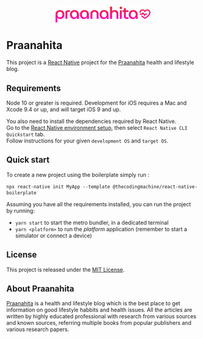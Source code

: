 <a href="https://praanahita.com">
  <div align="center">
      <img src="src/Assets/Images/Praanahita-logo.png" alt="Logo" width="50%">
  </div>
</a>

# Praanahita

This project is a [React Native](https://facebook.github.io/react-native/) project for the [Praanahita](https://praanahita.com) health and lifestyle blog.

## Requirements

Node 10 or greater is required. Development for iOS requires a Mac and Xcode 9.4 or up, and will target iOS 9 and up.

You also need to install the dependencies required by React Native.  
Go to the [React Native environment setup](https://reactnative.dev/docs/environment-setup), then select `React Native CLI Quickstart` tab.  
Follow instructions for your given `development OS` and `target OS`.

## Quick start

To create a new project using the boilerplate simply run :

```
npx react-native init MyApp --template @thecodingmachine/react-native-boilerplate
```

Assuming you have all the requirements installed, you can run the project by running:

- `yarn start` to start the metro bundler, in a dedicated terminal
- `yarn <platform>` to run the *platform* application (remember to start a simulator or connect a device)

## License

This project is released under the [MIT License](LICENSE).

## About Praanahita

[Praanahita](https://praanahita.com/) is a health and lifestyle blog which is the best place to get information on good lifestyle habbits and health issues. All the articles are written by highly educated professional with research from various sources and known sources, referring multiple books from popular publishers and various research papers.
